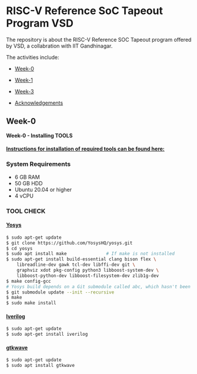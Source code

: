 # RISC-V Reference SoC Tapeout Program VSD
The repository is about the RISC-V Reference SOC Tapeout program offered by VSD, a collabration with IIT Gandhinagar.


The activities include:
<div class="toc">
  <ul>
    <li><a href="#header-1">Week-0</a></li>
  </ul>
</div>  

<div class="toc">
  <ul>
    <li><a href="#header-2">Week-1</a></li>
  </ul>
</div>  

<div class="toc">
  <ul>
    <li><a href="#header-3">Week-3</a></li>
  </ul>
</div>  

<div class="toc">
  <ul>
    <li><a href="#header-4">Acknowledgements</a></li>
  </ul>
</div>  

## <h2 id="header-1">Week-0</h2>

**Week-0 - Installing TOOLS**
#### <ins>Instructions for installation of required tools can be found here:</ins>

### **System Requirements**
- 6 GB RAM
- 50 GB HDD
- Ubuntu 20.04 or higher
- 4 vCPU


### **TOOL CHECK**

#### <ins>**Yosys**</ins>
```bash
$ sudo apt-get update
$ git clone https://github.com/YosysHQ/yosys.git
$ cd yosys
$ sudo apt install make               # If make is not installed
$ sudo apt-get install build-essential clang bison flex \
    libreadline-dev gawk tcl-dev libffi-dev git \
    graphviz xdot pkg-config python3 libboost-system-dev \
    libboost-python-dev libboost-filesystem-dev zlib1g-dev
$ make config-gcc
# Yosys build depends on a Git submodule called abc, which hasn't been initialized yet. You need to run the following command before running make
$ git submodule update --init --recursive
$ make 
$ sudo make install
```


#### <ins>**Iverilog**</ins>
```bash
$ sudo apt-get update
$ sudo apt-get install iverilog
```


#### <ins>**gtkwave**</ins>
```bash
$ sudo apt-get update
$ sudo apt install gtkwave
```
